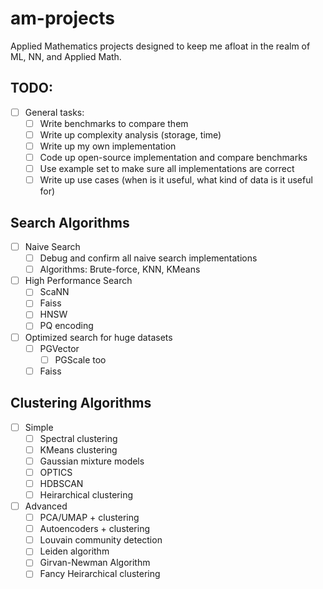 # am-projects

Applied Mathematics projects designed to keep me afloat in the realm of ML, NN, and Applied Math.

## TODO:

- [ ] General tasks:
  - [ ] Write benchmarks to compare them
  - [ ] Write up complexity analysis (storage, time)
  - [ ] Write up my own implementation
  - [ ] Code up open-source implementation and compare benchmarks
  - [ ] Use example set to make sure all implementations are correct
  - [ ] Write up use cases (when is it useful, what kind of data is it useful for)

## Search Algorithms

- [ ] Naive Search
  - [ ] Debug and confirm all naive search implementations
  - [ ] Algorithms: Brute-force, KNN, KMeans
- [ ] High Performance Search
  - [ ] ScaNN
  - [ ] Faiss
  - [ ] HNSW
  - [ ] PQ encoding
- [ ] Optimized search for huge datasets
  - [ ] PGVector
    - [ ] PGScale too
  - [ ] Faiss

## Clustering Algorithms

- [ ] Simple
  - [ ] Spectral clustering
  - [ ] KMeans clustering
  - [ ] Gaussian mixture models
  - [ ] OPTICS
  - [ ] HDBSCAN
  - [ ] Heirarchical clustering
- [ ] Advanced
  - [ ] PCA/UMAP + clustering
  - [ ] Autoencoders + clustering
  - [ ] Louvain community detection
  - [ ] Leiden algorithm
  - [ ] Girvan-Newman Algorithm
  - [ ] Fancy Heirarchical clustering
